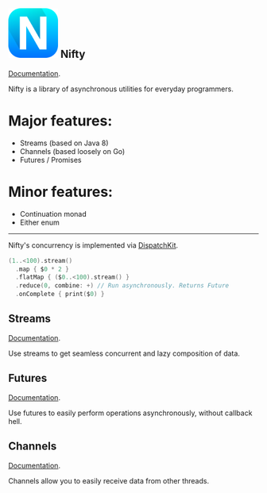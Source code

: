<img src="Nifty-Rounded.png" width="100px"/> Nifty
---

[Documentation](http://elvishjerricco.github.io/Nifty/).

Nifty is a library of asynchronous utilities for everyday programmers.

# Major features:

* Streams (based on Java 8)
* Channels (based loosely on Go)
* Futures / Promises

# Minor features:

* Continuation monad
* Either enum

---

Nifty's concurrency is implemented via [DispatchKit](https://github.com/anpol/DispatchKit).

```swift
(1..<100).stream()
  .map { $0 * 2 }
  .flatMap { ($0..<100).stream() }
  .reduce(0, combine: +) // Run asynchronously. Returns Future
  .onComplete { print($0) }
```

Streams
---

[Documentation](http://elvishjerricco.github.io/Nifty/Structs/Stream.html).

Use streams to get seamless concurrent and lazy composition of data.

Futures
---

[Documentation](http://elvishjerricco.github.io/Nifty/Structs/Future.html).

Use futures to easily perform operations asynchronously, without callback hell.

Channels
---

[Documentation](http://elvishjerricco.github.io/Nifty/Structs/Channel.html).

Channels allow you to easily receive data from other threads.
